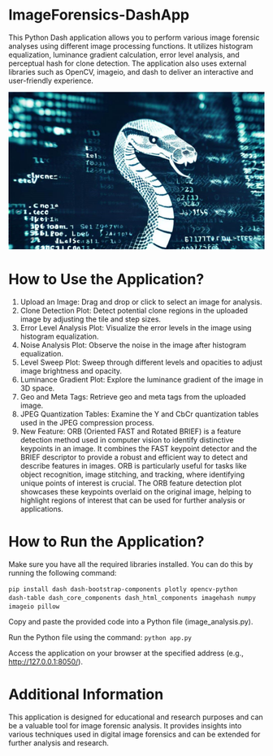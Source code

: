 # ImageForensics-DashApp
This Python Dash application allows you to perform various image forensic analyses using different image processing functions. It utilizes histogram equalization, luminance gradient calculation, error level analysis, and perceptual hash for clone detection. The application also uses external libraries such as OpenCV, imageio, and dash to deliver an interactive and user-friendly experience.

[![Click to view the video](/image.jpg)](https://youtu.be/8AmAy0vozSY)

# How to Use the Application?
1. Upload an Image: Drag and drop or click to select an image for analysis.
2. Clone Detection Plot: Detect potential clone regions in the uploaded image by adjusting the tile and step sizes.
3. Error Level Analysis Plot: Visualize the error levels in the image using histogram equalization.
4. Noise Analysis Plot: Observe the noise in the image after histogram equalization.
5. Level Sweep Plot: Sweep through different levels and opacities to adjust image brightness and opacity.
6. Luminance Gradient Plot: Explore the luminance gradient of the image in 3D space.
7. Geo and Meta Tags: Retrieve geo and meta tags from the uploaded image.
8. JPEG Quantization Tables: Examine the Y and CbCr quantization tables used in the JPEG compression process.
9. New Feature: ORB (Oriented FAST and Rotated BRIEF) is a feature detection method used in computer vision to identify distinctive keypoints in an image. It combines the FAST keypoint detector and the BRIEF descriptor to provide a robust and efficient way to detect and describe features in images. ORB is particularly useful for tasks like object recognition, image stitching, and tracking, where identifying unique points of interest is crucial. The ORB feature detection plot showcases these keypoints overlaid on the original image, helping to highlight regions of interest that can be used for further analysis or applications.

# How to Run the Application?
Make sure you have all the required libraries installed. You can do this by running the following command:

<code>pip install dash dash-bootstrap-components plotly opencv-python dash-table dash_core_components dash_html_components imagehash numpy imageio pillow</code>

Copy and paste the provided code into a Python file (image_analysis.py).

  Run the Python file using the command:
<code>python app.py</code>

Access the application on your browser at the specified address (e.g., http://127.0.0.1:8050/).

# Additional Information

This application is designed for educational and research purposes and can be a valuable tool for image forensic analysis. It provides insights into various techniques used in digital image forensics and can be extended for further analysis and research.
